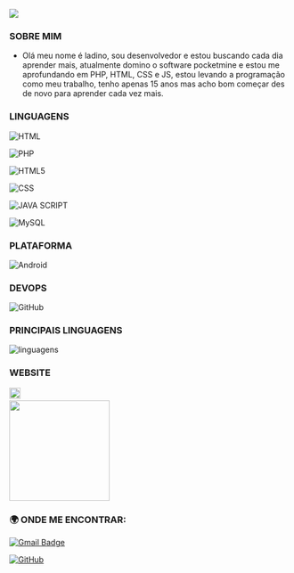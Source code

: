 ![](https://komarev.com/ghpvc/?username=LadinoXx&color=006bed)


<h3> SOBRE MIM </h3>

- Olá meu nome é ladino, sou desenvolvedor e estou buscando cada dia aprender mais, atualmente domino o software pocketmine e estou me aprofundando em PHP, HTML, CSS e JS, estou levando a programação como meu trabalho, tenho apenas 15 anos mas acho bom começar des de novo para aprender cada vez mais.
 

<h3>LINGUAGENS</h3>

  ![HTML](https://img.shields.io/badge/HTML-239120?style=for-the-badge&logo=html5&logoColor=white)



  ![PHP](https://img.shields.io/badge/PHP-777BB4?style=for-the-badge&logo=php&logoColor=white)

  ![HTML5](https://img.shields.io/badge/-HTML5-333333?style=flat&logo=HTML5)

  ![CSS](https://img.shields.io/badge/CSS3-1572B6?style=for-the-badge&logo=css3&logoColor=white)

  ![JAVA SCRIPT](https://img.shields.io/badge/JavaScript-F7DF1E?style=for-the-badge&logo=javascript&logoColor=black)

  ![MySQL](https://img.shields.io/badge/-MySQL-333333?style=flat&logo=mysql)

 

<h3>PLATAFORMA</h3>

 

  ![Android](https://img.shields.io/badge/Android-3DDC84?style=for-the-badge&logo=android&logoColor=white)
 

<h3>DEVOPS</h3>

  ![GitHub](https://img.shields.io/badge/-GitHub-333333?style=flat&logo=github)


<h3>PRINCIPAIS LINGUAGENS</h3>

  ![linguagens](https://github-readme-stats.vercel.app/api/top-langs/?username=LadinoXx&theme=blue-green)

<h3>WEBSITE</h3>

<a href="https://ladino.xyz">
   <img height="20em" src="https://img.shields.io/website-up-down-green-red/https/ladino.xyz" />
  <a/>

<br/>

 

<a href="https://github.com/LadinoXx">

  <img height="180em" src="https://github-readme-stats.vercel.app/api?username=LadinoXx&theme=dracula&show_icons=true" />

</a>

 

<br/>

 

<h3> 🌍  ONDE ME ENCONTRAR: </h3> 

[![Gmail Badge](https://img.shields.io/badge/-contato@ladino.xyz-006bed?style=flat-square&logo=Gmail&logoColor=white&link=mailto:contato@ladino.xyz)](mailto:contato@ladino.xyz)

[![GitHub]( https://img.shields.io/github/followers/LadinoXx?label=follow&style=social)](https://github.com/LadinoXx)

 
